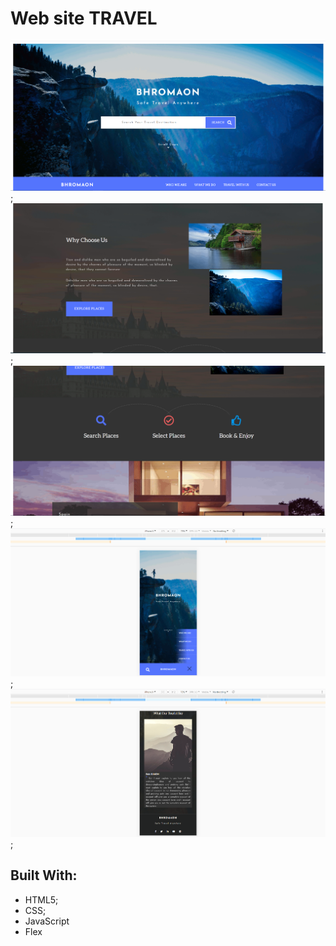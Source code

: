 # Web site TRAVEL

![](Screenshots/one.png);
![](Screenshots/two.png);
![](Screenshots/three.png);
![](Screenshots/Adaptive/adapt-one.png);
![](Screenshots/Adaptive/adapt-two.png);

## Built With:

- HTML5;
- CSS;
- JavaScript
- Flex
